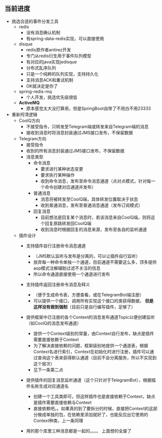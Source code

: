 ## 当前进度
- 挑选合适的事件分发工具
	- redis
		- 没有消息确认机制
		- 有spring-data-redis实现，可以直接使用
	- disque
		- redis原作者antirez开发
		- 专门从redis衍生用于事件队列模型
		- 有对应的java实现jedisque
		- 分布式乱序队列
		- 只是一个纯粹的队列实现，支持持久化
		- 支持消息ACK和重试机制
		- OK就决定是你了
 	- spring-redis-mq
		- 个人开发，挑选优先级很低
	- **ActiveMQ**
	    - 原本感觉太大没打算用，但是SpringBoot自带了不用白不用23333  
- 重新捋清逻辑
    - CoolQ方向
        - 不接受指令，只转发至Telegram端或转发来自Telegram端的消息
        - 接收到消息时将消息封装通过JMS接口发布，不保留数据
    - Telegram方向
        - 接受指令
        - 收到的所有消息封装通过JMS接口发布，不保留数据
        - 消息类型
            - 命令消息
                - 要求进行某种状态变更
                - 要求执行某种操作
                - 收到命令消息，发布至命令消息通道（点对点模式，针对每一个命令创建对应通道并发布）
            - 普通消息
                - 消息将被转发至CoolQ端，具体转发位置取决于状态
                - 收到普通消息，发布至普通消息通道（发布订阅模式）
            - 回复消息
                - 目前想法是回复某个消息时，若该消息来自CoolQ端，则将这个回复原路转发回CoolQ端
                - 收到消息时根据回复的消息来源，发布至各自的监听通道
    - 插件设计
        - 支持插件自行注册命令消息通道
            - （JMS默认监听与发布是分离的，可以让插件自行监听）
            - 放弃每一种命令单独一个通道，目前通道不需要这么多，顶多提供aop模式注解辅助过滤不关注的信息
            - 所以命令通道直接使用一个通道进行发布
        - 支持插件返回注册命令消息及释义
            - （便于生成命令表，方便查看，或在TelegramBot端注册）
            - 可以提供一个接口，调用所有实现这个接口的类获得数据， **但是这样没有做到强制**（目前只是自行编写插件，足够了）
        - 提供框架中已注册的各个Context的消息发布通道Topic以便创建监听（如CoolQ的消息发布通道）
            - 提供一个Context级别的常量，由Context自行发布，缺点是插件需要直接依赖于Context
            - 为了解决直接依赖的问题，框架级别地提供一个通道表，根据Context名进行索引，Context在初始化时进行注册，插件可以通过查询这个表来获得默认通道（目前不会分离服务，所以不实现到这个层次）
            - 见下一条第二点
        - 提供插件的回复消息监听通道（这个只针对于TelegramBot），根据插件名称生成对应通道名
            - 创建一个工具类即可，但这样插件也是直接依赖于Context，缺点是插件需要直接依赖与Context
            - 直接依赖吧。。如果真的到了要拆分的时候，直接把Context的这部分做成单独的包，在依赖里添加就好了，也能反应出它使用的Context种类，上一条同理
        
        - 用的那个库里三种消息都是一起的。。。。 上面想的全废了 
            
        